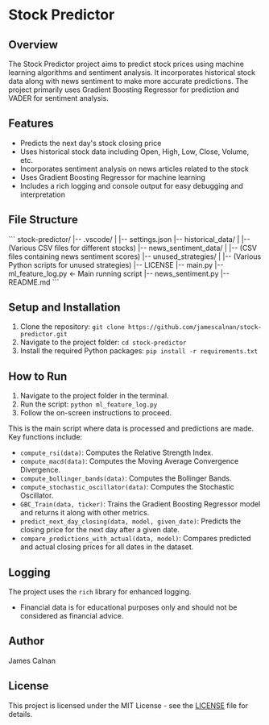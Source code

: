 
# Stock Predictor

## Overview

The Stock Predictor project aims to predict stock prices using machine learning algorithms and sentiment analysis. It incorporates historical stock data along with news sentiment to make more accurate predictions. The project primarily uses Gradient Boosting Regressor for prediction and VADER for sentiment analysis.

## Features

- Predicts the next day's stock closing price
- Uses historical stock data including Open, High, Low, Close, Volume, etc.
- Incorporates sentiment analysis on news articles related to the stock
- Uses Gradient Boosting Regressor for machine learning
- Includes a rich logging and console output for easy debugging and interpretation

## File Structure

\```
stock-predictor/
|-- .vscode/
|   |-- settings.json
|-- historical_data/
|   |-- (Various CSV files for different stocks)
|-- news_sentiment_data/
|   |-- (CSV files containing news sentiment scores)
|-- unused_strategies/
|   |-- (Various Python scripts for unused strategies)
|-- LICENSE
|-- main.py
|-- ml_feature_log.py   <- Main running script
|-- news_sentiment.py
|-- README.md
\```

## Setup and Installation

1. Clone the repository: `git clone https://github.com/jamescalnan/stock-predictor.git`
2. Navigate to the project folder: `cd stock-predictor`
3. Install the required Python packages: `pip install -r requirements.txt`

## How to Run

1. Navigate to the project folder in the terminal.
2. Run the script: `python ml_feature_log.py`
3. Follow the on-screen instructions to proceed.


This is the main script where data is processed and predictions are made. Key functions include:

- `compute_rsi(data)`: Computes the Relative Strength Index.
- `compute_macd(data)`: Computes the Moving Average Convergence Divergence.
- `compute_bollinger_bands(data)`: Computes the Bollinger Bands.
- `compute_stochastic_oscillator(data)`: Computes the Stochastic Oscillator.
- `GBC_Train(data, ticker)`: Trains the Gradient Boosting Regressor model and returns it along with other metrics.
- `predict_next_day_closing(data, model, given_date)`: Predicts the closing price for the next day after a given date.
- `compare_predictions_with_actual(data, model)`: Compares predicted and actual closing prices for all dates in the dataset.

## Logging

The project uses the `rich` library for enhanced logging.

- Financial data is for educational purposes only and should not be considered as financial advice.

## Author

James Calnan

## License

This project is licensed under the MIT License - see the [LICENSE](LICENSE) file for details.
